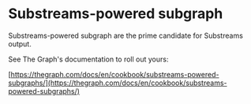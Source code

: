 # Substreams-powered subgraph

Substreams-powered subgraph are the prime candidate for Substreams output.

See The Graph's documentation to roll out yours:

[https://thegraph.com/docs/en/cookbook/substreams-powered-subgraphs/](https://thegraph.com/docs/en/cookbook/substreams-powered-subgraphs/)

